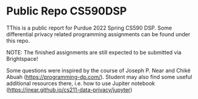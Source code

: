# Public Repo CS590DSP

TThis is a public report for Purdue 2022 Spring CS590 DSP.
Some differential privacy related programming assignments can be found under this repo.

NOTE: The finished assignments are still expected to be submitted via Brightspace!
 
Some questions were inspired by the course of Joseph P. Near and Chiké Abuah (https://programming-dp.com/). 
Student may also find some useful additional resources there, i.e. how to use Jupiter notebook (https://jnear.github.io/cs211-data-privacy/jupyter)